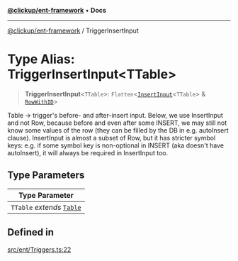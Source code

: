 [**@clickup/ent-framework**](../README.md) • **Docs**

***

[@clickup/ent-framework](../globals.md) / TriggerInsertInput

# Type Alias: TriggerInsertInput\<TTable\>

> **TriggerInsertInput**\<`TTable`\>: `Flatten`\<[`InsertInput`](InsertInput.md)\<`TTable`\> & [`RowWithID`](RowWithID.md)\>

Table -> trigger's before- and after-insert input. Below, we use InsertInput
and not Row, because before and even after some INSERT, we may still not know
some values of the row (they can be filled by the DB in e.g. autoInsert
clause). InsertInput is almost a subset of Row, but it has stricter symbol
keys: e.g. if some symbol key is non-optional in INSERT (aka doesn't have
autoInsert), it will always be required in InsertInput too.

## Type Parameters

| Type Parameter |
| ------ |
| `TTable` *extends* [`Table`](Table.md) |

## Defined in

[src/ent/Triggers.ts:22](https://github.com/clickup/ent-framework/blob/master/src/ent/Triggers.ts#L22)
